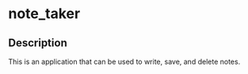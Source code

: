 # note_taker

## Description
This is an application that can be used to write, save, and delete notes.

